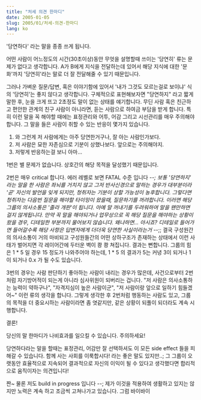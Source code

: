 ```yaml
---
title: "처세 의견 한마디"
date: 2005-01-05
slug: 2005/01/처세-의견-한마디
lang: ko
---
```


'당연하다' 라는 말을 종종 쓰게 됩니다.

어떤 사람이 어느정도의 시간(30초이상)동안 무엇을 설명할때 쓰이는 '당연히' 류는 문제가 없다고 생각합니다. A가 B에게 지식을 전달하는데 있어서 해당 지식에 대한 '문화'까지 '당연히'라는 말로 더 잘 전달해줄 수 있기 때문입니다.

그러나 가벼운 질문/답변, 혹은 이야기함에 있어서 '내가 그것도 모르는걸로 보이냐' 식의 '당연히'는 좋지 않다고 생각합니다.  구체적으로 표현해보자면 "당연하지" 라고 짧게 말한 후, 눈을 크게 뜨고 2초정도 말이 없는 상태를 얘기합니다. 무딘 사람 혹은 친근하고 편안한 관계의 친구 사람이 아니라면, 듣는 사람으로 하여금 부담을 받게 합니다. 특히 이런 말을 꼭 해야할 때에는 표정관리와 어투, 어감 그리고 시선관리를 매우 주의해야 합니다.
그 말을 들은 사람이 취할 수 있는 반응이 몇가지 있습니다.

1. 와 그런게 저 사람에게는 아주 당연한거구나, 잘 아는 사람인가보다.
2. 저 사람은 묘한 자존심으로 기분이 상했나보다. 앞으로는 주의해야지.
3. 저렇게 반응하는걸 보니 아마...

1번은 별 문제가 없습니다. 상호간의 해당 목적을 달성했기 때문입니다.

2번은 매우 critical 합니다. 에러 레벨로 보면 FATAL 수준 입니다 -_-; 보통 '당연하지' 라는 말을 한 사람은 좌뇌를 거치지 않고 그저 반사신경으로 말하는 경우가 대부분이라 '곧' 자신의 발언을 잊게 되지만, 청취자는 기분이 상할 가능성이 농후합니다. 그렇다면 청취자는 다음번 질문을 해야할 타이밍이 왔을때, 질문하기를 꺼려합니다. 
이러면 해당 그룹의 의사소통은 '졸라 개판'이 됩니다. 아예 말 꺼내기를 두려워하여 말을 왠만하면 걸지 않게됩니다. 만약 꼭 말을 해야되거나 업무상으로 꼭 해당 질문을 해야하는 상황이 왔을 경우, 디테일한 부분까지 물어보지 않습니다. 왜냐하면... 아시죠? 디테일로 들어가면 들어갈수록 해당 사항은 답변자에게 더더욱 당연한 사실이라는거 -_-;; 결국 구성원간의 의사소통이 거의 마비되고 구성원들간의 어떤 상하구조가 존재하는 상태에서 이런 사태가 벌어지면 각 레이어간에 두터운 벽이 쾅 쾅 쳐집니다. 결과는 뻔합니다. 
그룹의 힘은 1 * 5 일 경우 15 정도가 나와주어야 하는데, 1 * 5 의 결과가 5는 커녕 3이 되거나 1이 되거나 0.x 가 될 수도 있습니다.

3번의 경우는 사람 판단하기 좋아하는 사람이 내리는 경우가 많은데, 사건으로부터 2번처럼 자기방어적이 되는게 아니라 심사위원이 되버리는 겁니다. "저 사람은 의사소통하는 능력이 약하구나", "자격지심이 높은 사람이군", "저 사람이랑 앞으로 일하기 힘들겠어~" 이런 류의 생각을 합니다. 
그렇게 생각한 후 2번처럼 행동하는 사람도 있고, 그룹의 목적을 더 중요시하는 사람이라면 좀 엿같지만, 같은 상황이 되풀이 되더라도 계속 시행합니다. 

결론!

당신의 말 한마디가 나비효과를 일으킬 수 있습니다. 주의하세요!

당연하다라는 말을 할때는 표정관리, 어감만 잘 선택하셔도 이 모든 side effect 들을 피해갈 수 있습니다. 함께 사는 사회를 이룩합시다! 라는 좋은 말도 있지만..; 그 그룹이 오랫동안 효율적으로 지속되어 결과적으로 자신의 이익이 될 수 있다고 생각했다면 합리적으로 움직이자는 의견입니다!

짠~ 물론 저도 build in progress 입니다 --; 제가 이것을 적용하여 생활하고 있지는 않지만 노력은 계속 하고 조금씩 고쳐나가고 있습니다.  그럼 바이바이